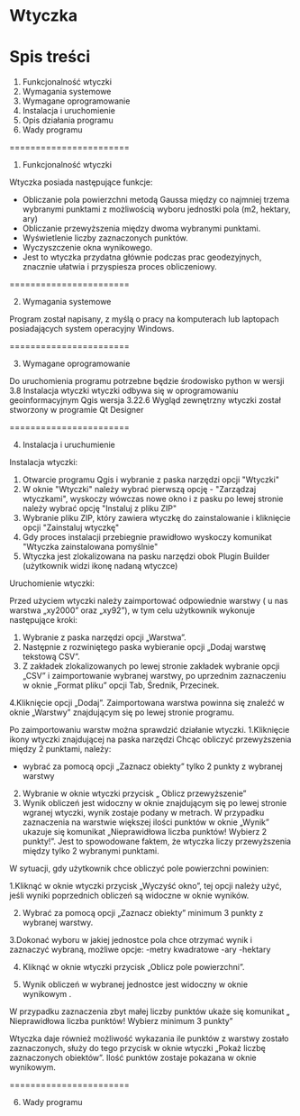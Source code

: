 # Wtyczka

Spis treści
=======================

1. Funkcjonalność wtyczki
2. Wymagania systemowe 
3. Wymagane oprogramowanie 
4. Instalacja i uruchomienie 
5. Opis działania programu
6. Wady programu


=======================

1. Funkcjonalność wtyczki


Wtyczka posiada następujące funkcje:
- Obliczanie pola powierzchni metodą Gaussa między co najmniej trzema
  wybranymi punktami z możliwością wyboru jednostki pola (m2, hektary, ary)
- Obliczanie przewyższenia między dwoma wybranymi punktami.
- Wyświetlenie liczby zaznaczonych punktów.
- Wyczyszczenie okna wynikowego.
- Jest to wtyczka przydatna głównie podczas prac geodezyjnych, znacznie ułatwia i przyspiesza proces obliczeniowy.


=======================

2. Wymagania systemowe 

Program został napisany, z myślą o pracy na komputerach lub laptopach posiadających system operacyjny Windows.

=======================

3. Wymagane oprogramowanie 

Do uruchomienia programu potrzebne będzie środowisko python w wersji 3.8
Instalacja wtyczki wtyczki odbywa się w oprogramowaniu geoinformacyjnym Qgis wersja 3.22.6
Wygląd zewnętrzny wtyczki został stworzony w programie Qt Designer


=======================

4. Instalacja i uruchumienie

 Instalacja wtyczki:

 1. Otwarcie programu Qgis i wybranie z paska narzędzi opcji "Wtyczki"
 2. W oknie "Wtyczki" należy wybrać pierwszą opcję - "Zarządzaj wtyczkami", wyskoczy wówczas nowe okno 
 i z pasku po lewej stronie należy wybrać opcję "Instaluj z pliku ZIP"
 3. Wybranie pliku ZIP, który zawiera wtyczkę do zainstalowanie i kliknięcie opcji "Zainstaluj wtyczkę"
 4. Gdy proces instalacji przebiegnie prawidłowo wyskoczy komunikat  "Wtyczka zainstalowana pomyślnie"
 5. Wtyczka jest zlokalizowana na pasku narzędzi obok Plugin Builder (użytkownik widzi ikonę nadaną wtyczce)


Uruchomienie wtyczki:

Przed użyciem wtyczki należy zaimportować odpowiednie warstwy ( u nas warstwa „xy2000” oraz „xy92”), w tym celu użytkownik wykonuje następujące kroki:

1. Wybranie z paska narzędzi opcji „Warstwa”.
2. Następnie z rozwiniętego paska wybieranie opcji „Dodaj warstwę tekstową CSV”.
3. Z zakładek zlokalizowanych po lewej stronie zakładek wybranie opcji „CSV” i zaimportowanie wybranej warstwy, po uprzednim zaznaczeniu w oknie „Format pliku” opcji Tab, Średnik, Przecinek.

4.Kliknięcie opcji „Dodaj”. Zaimportowana warstwa powinna się znaleźć w oknie „Warstwy” znajdującym się po lewej stronie programu.

Po zaimportowaniu warstw można sprawdzić działanie wtyczki.
1.Kliknięcie ikony wtyczki znajdującej na paska narzędzi
Chcąc obliczyć przewyższenia między 2 punktami, należy:
- wybrać za pomocą opcji „Zaznacz obiekty” tylko 2 punkty z wybranej warstwy 
2. Wybranie w oknie wtyczki przycisk „ Oblicz przewyższenie” 
3. Wynik obliczeń jest widoczny w oknie znajdującym się po lewej stronie wgranej wtyczki, wynik zostaje podany w metrach.
W przypadku zaznaczenia na warstwie większej ilości punktów w oknie „Wynik” ukazuje się komunikat „Nieprawidłowa liczba punktów! Wybierz 2 punkty!”. Jest to spowodowane faktem, że wtyczka liczy przewyższenia między tylko 2 wybranymi punktami.

W sytuacji, gdy użytkownik chce obliczyć pole powierzchni powinien:

1.Kliknąć w oknie wtyczki przycisk „Wyczyść okno”, tej opcji należy użyć, jeśli wyniki poprzednich obliczeń są widoczne w oknie wyników.

2. Wybrać za pomocą opcji „Zaznacz obiekty” minimum 3 punkty z wybranej warstwy.
   
3.Dokonać wyboru w jakiej jednostce pola chce otrzymać wynik i zaznaczyć wybraną, możliwe opcje:
-metry kwadratowe
-ary
-hektary

4. Kliknąć w oknie wtyczki przycisk  „Oblicz pole powierzchni”.
   
6. Wynik obliczeń w wybranej jednostce jest widoczny w oknie wynikowym .
   
W przypadku zaznaczenia zbyt małej liczby punktów ukaże się komunikat „ Nieprawidłowa liczba punktów! Wybierz minimum 3 punkty”

Wtyczka daje również możliwość wykazania ile punktów z warstwy zostało zaznaczonych, służy do tego przycisk w oknie wtyczki „Pokaż liczbę zaznaczonych obiektów”. 
Ilość punktów zostaje pokazana w oknie wynikowym.


=======================

6. Wady programu

